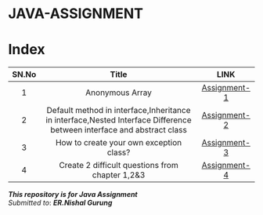 # JAVA-ASSIGNMENT

# Index

SN.No | Title | LINK
:------:|:---------------:|:---:
1 | Anonymous Array | [Assignment-1](Assignment-1/readme.md)
2 | Default method in interface,Inheritance in interface,Nested Interface Difference between interface and abstract class | [Assignment-2](Assignment-2/readme.md)
3 |How to create your own exception class? |[Assignment-3](Assignment-3/readme.md)
4 |Create 2 difficult questions from chapter 1,2&3 | [Assignment-4](Assignment-4/readme.md)


***This repository is for Java Assignment***\
*Submitted to*: ***ER.Nishal Gurung***
